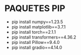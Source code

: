 # PAQUETES PIP

- pip install numpy==1.23.5
- pip install matplotlib==3.7.1
- pip install torch==2.1.1
- pip install transformers==4.36.2
- pip install Pillow==9.4.0
- pip install gradio==4.14.0